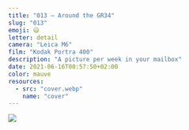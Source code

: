 ```yaml
---
title: "013 — Around the GR34"
slug: "013"
emoji: 😃
letter: detail
camera: "Leica M6"
film: "Kodak Portra 400"
description: "A picture per week in your mailbox"
date: 2021-06-16T00:57:50+02:00
color: mauve
resources:
  - src: "cover.webp"
    name: "cover"
---
```

![](cover)
